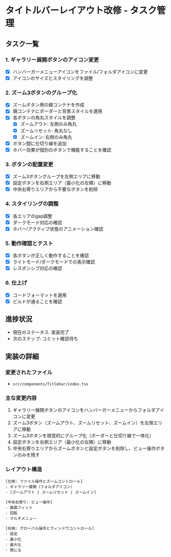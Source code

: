 # タイトルバーレイアウト改修 - タスク管理

## タスク一覧

### 1. ギャラリー展開ボタンのアイコン変更
- [x] ハンバーガーメニューアイコンをファイル/フォルダアイコンに変更
- [x] アイコンのサイズとスタイリングを調整

### 2. ズーム3ボタンのグループ化
- [x] ズームボタン用の親コンテナを作成
- [x] 親コンテナにボーダーと背景スタイルを適用
- [x] 各ボタンの角丸スタイルを調整
  - [x] ズームアウト: 左側のみ角丸
  - [x] ズームリセット: 角丸なし
  - [x] ズームイン: 右側のみ角丸
- [x] ボタン間に仕切り線を追加
- [x] ホバー効果が個別のボタンで機能することを確認

### 3. ボタンの配置変更
- [x] ズーム3ボタングループを左側エリアに移動
- [x] 設定ボタンを右側エリア（最小化の左隣）に移動
- [x] 中央右寄りエリアから不要なボタンを削除

### 4. スタイリングの調整
- [x] 各エリアのgap調整
- [x] ダークモード対応の確認
- [x] ホバー/アクティブ状態のアニメーション確認

### 5. 動作確認とテスト
- [x] 各ボタンが正しく動作することを確認
- [x] ライトモード/ダークモードでの表示確認
- [x] レスポンシブ対応の確認

### 6. 仕上げ
- [x] コードフォーマットを適用
- [x] ビルドが通ることを確認

## 進捗状況

- 現在のステータス: 実装完了
- 次のステップ: コミット確認待ち

## 実装の詳細

### 変更されたファイル
- `src/components/Titlebar/index.tsx`

### 主な変更内容
1. ギャラリー展開ボタンのアイコンをハンバーガーメニューからフォルダアイコンに変更
2. ズーム3ボタン（ズームアウト、ズームリセット、ズームイン）を左側エリアに移動
3. ズーム3ボタンを視覚的にグループ化（ボーダーと仕切り線で一体化）
4. 設定ボタンを右側エリア（最小化の左隣）に移動
5. 中央右寄りエリアからズームボタンと設定ボタンを削除し、ビュー操作ボタンのみを残す

### レイアウト構造
```
[左側: ファイル操作とズームコントロール]
- ギャラリー展開（フォルダアイコン）
- [ズームアウト | ズームリセット | ズームイン]

[中央右寄り: ビュー操作]
- 画面フィット
- 回転
- マルチメニュー

[右側: グローバル操作とウィンドウコントロール]
- 設定
- 最小化
- 最大化
- 閉じる
```
